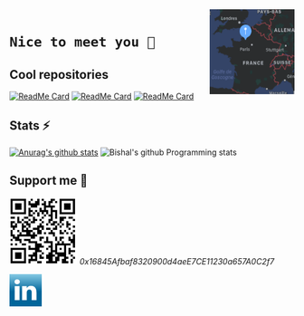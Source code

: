 <img align="right" width="150" height="150" src="https://github.com/arthuRHD/arthuRHD/blob/master/images/map.png">

# `Nice to meet you 👋`

## Cool repositories

[![ReadMe Card](https://github-readme-stats.vercel.app/api/pin/?username=arthuRHD&repo=.vscode&show_owner=true)](https://github.com/anuraghazra/github-readme-stats)
[![ReadMe Card](https://github-readme-stats.vercel.app/api/pin/?username=rapid7&repo=metasploit-framework&show_owner=true)](https://github.com/anuraghazra/github-readme-stats)
[![ReadMe Card](https://github-readme-stats.vercel.app/api/pin/?username=appium&repo=appium&show_owner=true)](https://github.com/anuraghazra/github-readme-stats)

## Stats ⚡

[![Anurag's github stats](https://github-readme-stats.vercel.app/api?username=arthuRHD&count_private=true&show_icons=true&)](https://github.com/anuraghazra/github-readme-stats)
![Bishal's github Programming stats](https://github-readme-stats.vercel.app/api/top-langs/?username=arthuRHD&show_icons=true&layout=compact&hide=TSQL)

## Support me 🌱

![0x16845Afbaf8320900d4aeE7CE11230a657A0C2f7](https://github.com/arthuRHD/arthuRHD/blob/master/images/wallet.png)
_0x16845Afbaf8320900d4aeE7CE11230a657A0C2f7_

[![linkedin](https://github.com/arthuRHD/arthuRHD/blob/master/images/linkedin.ico)](https://www.linkedin.com/in/arthur-richard-884645176/)
